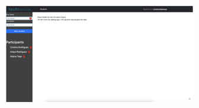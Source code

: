 ![Working progress - for now the project looks like this in local](https://raw.githubusercontent.com/Yosolita1978/screenshoots/c020bdc0bbf41fc1905d620216daa25a85a2bcea/2022/FinalProject/Screen%20Shot%202022-12-03%20at%204.56.04%20PM.png)